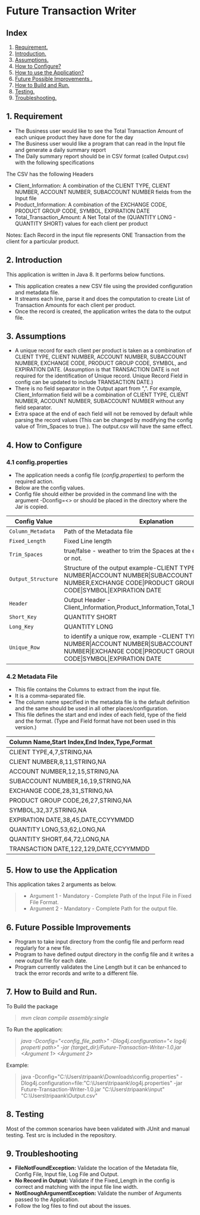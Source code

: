 # Future Transaction Writer

## Index







1. [ Requirement. ](#req)
2. [ Introduction. ](#intro)
3. [ Assumptions. ](#Assumptions)
4. [ How to Configure? ](#How)
5. [ How to use the Application? ](#HowApp)
6. [ Future Possible Improvements . ](#possible)
7. [ How to Build and Run. ](#HowBuild)
8. [ Testing. ](#test)
8. [ Troubleshooting. ](#troubleshooting)






<div style="page-break-after: always;"></div>









<a name="req"></a>
## 1. Requirement

* The Business user would like to see the Total Transaction Amount of each unique product they have done for the day
* The Business user would like a program that can read in the Input file and generate a daily summary report
* The Daily summary report should be in CSV format (called Output.csv) with the following specifications

The CSV has the following Headers

* Client_Information: A combination of the CLIENT TYPE, CLIENT NUMBER, ACCOUNT NUMBER, SUBACCOUNT NUMBER fields from the Input file
* Product_Information: A combination of the EXCHANGE CODE, PRODUCT GROUP CODE, SYMBOL, EXPIRATION DATE
* Total_Transaction_Amount: A Net Total of the (QUANTITY LONG - QUANTITY SHORT) values for each client per product

Notes: Each Record in the input file represents ONE Transaction from the client for a particular product. 

<a name="intro"></a>
## 2. Introduction

This application is written in Java 8. It performs below functions.

* This application creates a new CSV file using the provided configuration and metadata file.
* It streams each line, parse it and does the computation to create List of Transaction Amounts for each client per product.
* Once the record is created, the application writes the data to the output file.
  
<a name="Assumptions"></a>
## 3. Assumptions

* A unique record for each client per product is taken as a combination of CLIENT TYPE, CLIENT NUMBER, ACCOUNT NUMBER, SUBACCOUNT NUMBER, EXCHANGE CODE, PRODUCT GROUP CODE, SYMBOL, and EXPIRATION DATE. (Assumption is that TRANSACTION DATE is not required for the identification of Unique record. Unique Record Field in config can be updated to include TRANSACTION DATE.)
* There is no field separator in the Output apart from ",". For example, Client_Information field will be a combination of CLIENT TYPE, CLIENT NUMBER, ACCOUNT NUMBER, SUBACCOUNT NUMBER without any field separator.
* Extra space at the end of each field will not be removed by default while parsing the record values (This can be changed by modifying the config value of Trim_Spaces to true.). The output.csv will have the same effect. 






<div style="page-break-after: always;"></div>





<a name="How"></a>
## 4. How to Configure

### 4.1 config.properties

- The application needs a config file (*config.properties*) to perform the required action. 
- Below are the config values.
- Config file should either be provided in the command line with the argument -Dconfig=<> or should be placed in the directory where the Jar is copied.

<p>
<font size="8">
  
| Config Value      | Explanation |
| ----------------- | ------------- |
| `Column_Metadata`   | Path of the Metadata file |
| `Fixed_Length`      | Fixed Line length |
| `Trim_Spaces`       | true/false - weather to trim the Spaces at the end of each record or not. |
| `Output_Structure`  | Structure of the output example-CLIENT TYPE\|CLIENT NUMBER\|ACCOUNT NUMBER\|SUBACCOUNT NUMBER,EXCHANGE CODE\|PRODUCT GROUP CODE\|SYMBOL\|EXPIRATION DATE |
| `Header`            | Output Header - Client_Information,Product_Information,Total_Transaction_Amount |
| `Short_Key`         | QUANTITY SHORT |
| `Long_Key`          | QUANTITY LONG |
| `Unique_Row`        | to identify a unique row, example -CLIENT TYPE\|CLIENT NUMBER\|ACCOUNT NUMBER\|SUBACCOUNT NUMBER\|EXCHANGE CODE\|PRODUCT GROUP CODE\|SYMBOL\|EXPIRATION DATE |

</font>
</p>





<div style="page-break-after: always;"></div>





### 4.2 Metadata File

* This file contains the Columns to extract from the input file.
* It is a comma-separated file.
* The column name specified in the metadata file is the default definition and the same should be used in all other places/configuration.
* This file defines the start and end index of each field, type of the field and the format. (Type and Field format have not been used in this version.)

<p>
<font size="8">

| Column Name,Start Index,End Index,Type,Format      |
| ----------------- |
| CLIENT TYPE,4,7,STRING,NA |
| CLIENT NUMBER,8,11,STRING,NA |
| ACCOUNT NUMBER,12,15,STRING,NA |
| SUBACCOUNT NUMBER,16,19,STRING,NA |
| EXCHANGE CODE,28,31,STRING,NA |
| PRODUCT GROUP CODE,26,27,STRING,NA |
| SYMBOL,32,37,STRING,NA |
| EXPIRATION DATE,38,45,DATE,CCYYMMDD |
| QUANTITY LONG,53,62,LONG,NA |
| QUANTITY SHORT,64,72,LONG,NA |
| TRANSACTION DATE,122,129,DATE,CCYYMMDD |

</font>
</p>




<div style="page-break-after: always;"></div>






<a name="HowApp"></a>
## 5. How to use the Application

This application takes 2 arguments as below.

> * Argument 1 - Mandatory - Complete Path of the Input File in Fixed File Format.
> * Argument 2 - Mandatory - Complete Path for the output file.

<a name="possible"></a>
## 6. Future Possible Improvements 

* Program to take input directory from the config file and perform read regularly for a new file.
* Program to have defined output directory in the config file and it writes a new output file for each date.
* Program currently validates the Line Length but it can be enhanced to track the error records and write to a different file.

<a name="HowBuild"></a>
## 7. How to Build and Run.

To Build the package 

> *mvn clean compile assembly:single*

To Run the application:

> *java -Dconfig="<config_file_path>" -Dlog4j.configuration="< log4j properti path>" -jar {target_dir}/Future-Transaction-Writer-1.0.jar <Argument 1> <Argument 2>*

Example: 

> java -Dconfig="C:\Users\tripaank\Downloads\config.properties"  -Dlog4j.configuration=file:"C:\Users\tripaank\log4j.properties" -jar Future-Transaction-Writer-1.0.jar "C:\Users\tripaank\input" "C:\Users\tripaank\Output.csv"

<a name="test"></a>
## 8. Testing 

Most of the common scenarios have been validated with JUnit and manual testing. Test src is included in the repository.

<a name="troubleshooting"></a>
## 9. Troubleshooting

* **FileNotFoundException:** Validate the location of the Metadata file, Config File, Input file, Log File and Output.
* **No Record in Output:** Validate if the Fixed_Length in the config is correct and matching with the input file line width.
* **NotEnoughArgumentException:** Validate the number of Arguments passed to the Application.
* Follow the log files to find out about the issues.





